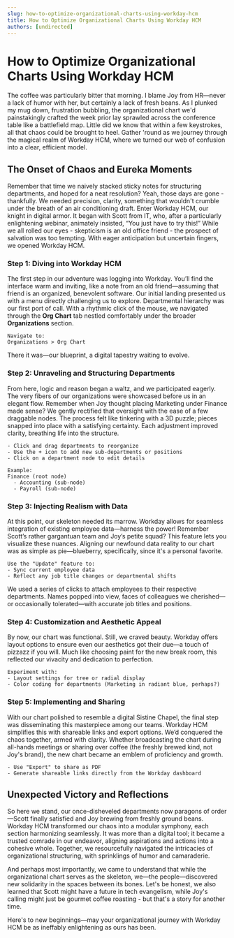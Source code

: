 ```yaml
---
slug: how-to-optimize-organizational-charts-using-workday-hcm
title: How to Optimize Organizational Charts Using Workday HCM
authors: [undirected]
---
```



# How to Optimize Organizational Charts Using Workday HCM

The coffee was particularly bitter that morning. I blame Joy from HR—never a lack of humor with her, but certainly a lack of fresh beans. As I plunked my mug down, frustration bubbling, the organizational chart we'd painstakingly crafted the week prior lay sprawled across the conference table like a battlefield map. Little did we know that within a few keystrokes, all that chaos could be brought to heel. Gather 'round as we journey through the magical realm of Workday HCM, where we turned our web of confusion into a clear, efficient model.

## The Onset of Chaos and Eureka Moments

Remember that time we naively stacked sticky notes for structuring departments, and hoped for a neat resolution? Yeah, those days are gone - thankfully. We needed precision, clarity, something that wouldn't crumble under the breath of an air conditioning draft. Enter Workday HCM, our knight in digital armor. It began with Scott from IT, who, after a particularly enlightening webinar, animately insisted, “You just have to try this!” While we all rolled our eyes - skepticism is an old office friend - the prospect of salvation was too tempting. With eager anticipation but uncertain fingers, we opened Workday HCM.

### Step 1: Diving into Workday HCM

The first step in our adventure was logging into Workday. You’ll find the interface warm and inviting, like a note from an old friend—assuming that friend is an organized, benevolent software. Our initial landing presented us with a menu directly challenging us to explore. Departmental hierarchy was our first port of call. With a rhythmic click of the mouse, we navigated through the **Org Chart** tab nestled comfortably under the broader **Organizations** section.

```plaintext
Navigate to:
Organizations > Org Chart
```

There it was—our blueprint, a digital tapestry waiting to evolve.

### Step 2: Unraveling and Structuring Departments

From here, logic and reason began a waltz, and we participated eagerly. The very fibers of our organizations were showcased before us in an elegant flow. Remember when Joy thought placing Marketing under Finance made sense? We gently rectified that oversight with the ease of a few draggable nodes. The process felt like tinkering with a 3D puzzle; pieces snapped into place with a satisfying certainty. Each adjustment improved clarity, breathing life into the structure.

```plaintext
- Click and drag departments to reorganize
- Use the + icon to add new sub-departments or positions
- Click on a department node to edit details

Example:
Finance (root node)
  - Accounting (sub-node)
  - Payroll (sub-node)
```

### Step 3: Injecting Realism with Data

At this point, our skeleton needed its marrow. Workday allows for seamless integration of existing employee data—harness the power! Remember Scott’s rather gargantuan team and Joy’s petite squad? This feature lets you visualize these nuances. Aligning our newfound data reality to our chart was as simple as pie—blueberry, specifically, since it's a personal favorite.

```plaintext
Use the "Update" feature to:
- Sync current employee data
- Reflect any job title changes or departmental shifts
```

We used a series of clicks to attach employees to their respective departments. Names popped into view, faces of colleagues we cherished—or occasionally tolerated—with accurate job titles and positions.

### Step 4: Customization and Aesthetic Appeal

By now, our chart was functional. Still, we craved beauty. Workday offers layout options to ensure even our aesthetics got their due—a touch of pizzazz if you will. Much like choosing paint for the new break room, this reflected our vivacity and dedication to perfection.

```plaintext
Experiment with:
- Layout settings for tree or radial display
- Color coding for departments (Marketing in radiant blue, perhaps?)
```

### Step 5: Implementing and Sharing

With our chart polished to resemble a digital Sistine Chapel, the final step was disseminating this masterpiece among our teams. Workday HCM simplifies this with shareable links and export options. We’d conquered the chaos together, armed with clarity. Whether broadcasting the chart during all-hands meetings or sharing over coffee (the freshly brewed kind, not Joy's brand), the new chart became an emblem of proficiency and growth.

```plaintext
- Use "Export" to share as PDF
- Generate shareable links directly from the Workday dashboard
```

## Unexpected Victory and Reflections

So here we stand, our once-disheveled departments now paragons of order—Scott finally satisfied and Joy brewing from freshly ground beans. Workday HCM transformed our chaos into a modular symphony, each section harmonizing seamlessly. It was more than a digital tool; it became a trusted comrade in our endeavor, aligning aspirations and actions into a cohesive whole. Together, we resourcefully navigated the intricacies of organizational structuring, with sprinklings of humor and camaraderie.

And perhaps most importantly, we came to understand that while the organizational chart serves as the skeleton, we—the people—discovered new solidarity in the spaces between its bones. Let's be honest, we also learned that Scott might have a future in tech evangelism, while Joy's calling might just be gourmet coffee roasting - but that's a story for another time. 

Here's to new beginnings—may your organizational journey with Workday HCM be as ineffably enlightening as ours has been.